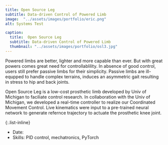 ```yaml
---
title: Open Source Leg
subtitle: Data-driven Control of Powered Limb 
image:  "../assets/images/portfolio/eric.png"
alt: Systems Test

caption: 
  title:  Open Source Leg
  subtitle: Data-driven Control of Powered Limb
  thumbnail: "../assets/images/portfolio/osl3.jpg"
---
```



Powered limbs are better, lighter and more capable than ever. But with great powers comes great need for controllablility. In absence of good control, users still prefer passive limbs for their simplicity. Passive limbs are ill-equpped to handle complex terrains, induces an asymmetric gait resulting in stress to hip and back joints. 


Open Source Leg is a low-cost prosthetic limb developed by Univ of Michigan to faciliate control research. In collaboration with the Univ of Michigan, we developed a real-time controller to realize our Coordinated Movement Control. Live kinematics were input to a pre-trained neural network to generate refernce trajectory to actuate the prosthetic knee joint. 

  

{:.list-inline}
- Date: 
- Skills: PID control, mechatronics, PyTorch